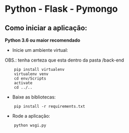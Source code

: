 # Python - Flask - Pymongo

## Como iniciar a aplicação:

**Python 3.6 ou maior recomendado**

- Inicie um ambiente virtual:

OBS.: tenha certeza que esta dentro da pasta /back-end
```
    pip install virtualenv
    virtualenv venv
    cd env/Scripts
    activate
    cd ../..
```

- Baixe as bibliotecas:
```
    pip install -r requirements.txt
```

- Rode a aplicação:
```
    python wsgi.py
```